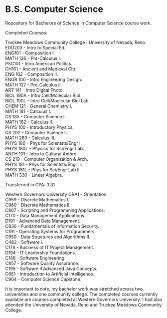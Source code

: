 # B.S. Computer Science
Repository for Bachelors of Science in Computer Science course work.

Completed Courses: <br />

Truckee Meadows Community College | University of Nevada, Reno
EDU203		- Intro to Special Ed. <br />
ENG101    	- Composition I. <br />
MATH 126  	- Pre-Calculus I. <br />
PSC101    	- Intro American Politics. <br />
CH101     	- Ancient and Medieval Cltr. <br />
ENG 102   	- Composition II. <br />
ENGR 100  	- Intro Engineering Design. <br />
MATH 127  	- Pre-Calculus II. <br />
ART 141   	- Intro Digital Photo. <br />
BIOL 190A 	- Intro Cell/Molecular Biol. <br />
BIOL 190L 	- Intro Cell/Moelcular Biol Lab. <br />
CHEM 121  	- General Chemistry I. <br />
MATH 181  	- Calculus I. <br />
CS 135    	- Computer Science I. <br />
MATH 182  	- Calculus II. <br />
PHYS 100  	- Introductory Physics. <br />
CS 202    	- Computer Science II. <br />
MATH 283  	- Calculus III. <br />
PHYS 180  	- Phys for Scientsts/Engr I. <br />
PHYS 180L 	-	 Physics for Sci/Engr Lab. <br />
ANTH 101  	- Intro to Cultural Anthro. <br />
CS 219    	- Computer Organization & Arch. <br />
PHYS 181  	- Phys for Scientsts/Engr II. <br />
PHYS 181L 	- Phys for Sci/Engr Lab II. <br />
MATH 330  	- Linear Algebra. <br />

Transferred in GPA: 3.31

Western Governors University
ORA1 - Orientation. <br />
C959 - Discrete Mathematics I. <br />
C960 - Discrete Mathematics II. <br />
C867 - Scripting and Programming Applications. <br />
C170 - Data Management Applications. <br />
D191 - Advanced Data Management. <br />
C836 - Fundamentals of Information Security. <br />
C191 - Operating Systems for Programmers. <br />
C950 - Data Structures and Algorithms II. <br />
C482 - Software I. <br />
C176 - Business of IT Project Management. <br />
D194 - IT Leadership Foundations. <br />
C188 - Software Engineering. <br />
C857 - Software Quality Assurance. <br />
C195 - Software II Advanced Java Concepts. <br />
C951 - Introduction to Artificial Intelligence. <br />
C964 - Computer Science Capstone. <br />

It is important to note, my bachelor work was stretched across two universities and one community college. The completed courses currently
available are courses completed at Western Governors University. I had also attended the University of Nevada, Reno and Truckee Meadows
Community College.
